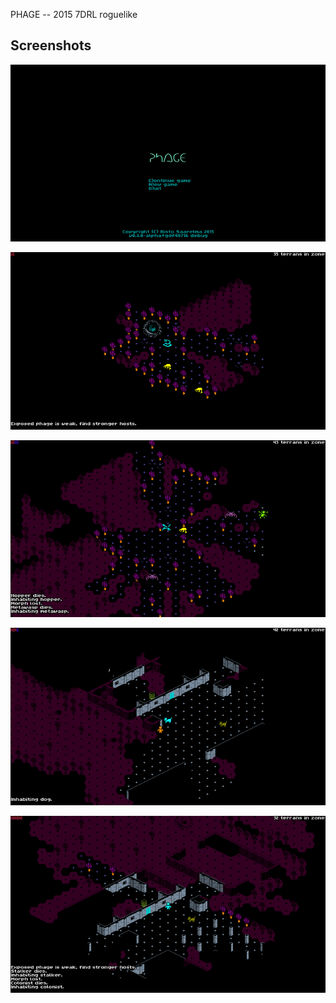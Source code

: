 PHAGE -- 2015 7DRL roguelike

Screenshots
-----------

![shot1](doc/phage01.png)

![shot2](doc/phage02.png)

![shot3](doc/phage03.png)

![shot4](doc/phage04.png)

![shot5](doc/phage05.png)
